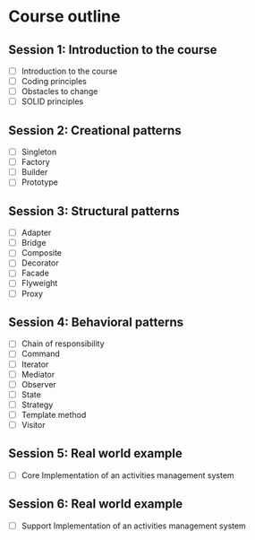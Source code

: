 # Course outline

## Session 1: Introduction to the course

- [ ] Introduction to the course
- [ ] Coding principles
- [ ] Obstacles to change
- [ ] SOLID principles

## Session 2: Creational patterns

- [ ] Singleton
- [ ] Factory
- [ ] Builder
- [ ] Prototype

## Session 3: Structural patterns

- [ ] Adapter
- [ ] Bridge
- [ ] Composite
- [ ] Decorator
- [ ] Facade
- [ ] Flyweight
- [ ] Proxy

## Session 4: Behavioral patterns

- [ ] Chain of responsibility
- [ ] Command
- [ ] Iterator
- [ ] Mediator
- [ ] Observer
- [ ] State
- [ ] Strategy
- [ ] Template method
- [ ] Visitor

## Session 5: Real world example

- [ ] Core Implementation of an activities management system

## Session 6: Real world example

- [ ] Support Implementation of an activities management system
